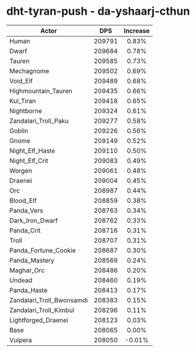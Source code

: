 # dht-tyran-push - da-yshaarj-cthun
| Actor | DPS | Increase |
|---|:---:|:---:|
|Human|209791|0.83%|
|Dwarf|209684|0.78%|
|Tauren|209585|0.73%|
|Mechagnome|209502|0.69%|
|Void_Elf|209489|0.68%|
|Highmountain_Tauren|209435|0.66%|
|Kul_Tiran|209418|0.65%|
|Nightborne|209324|0.61%|
|Zandalari_Troll_Paku|209277|0.58%|
|Goblin|209226|0.56%|
|Gnome|209149|0.52%|
|Night_Elf_Haste|209110|0.50%|
|Night_Elf_Crit|209083|0.49%|
|Worgen|209061|0.48%|
|Draenei|209004|0.45%|
|Orc|208987|0.44%|
|Blood_Elf|208859|0.38%|
|Panda_Vers|208763|0.34%|
|Dark_Iron_Dwarf|208762|0.33%|
|Panda_Crit|208716|0.31%|
|Troll|208707|0.31%|
|Panda_Fortune_Cookie|208687|0.30%|
|Panda_Mastery|208569|0.24%|
|Maghar_Orc|208486|0.20%|
|Undead|208460|0.19%|
|Panda_Haste|208413|0.17%|
|Zandalari_Troll_Bwonsamdi|208383|0.15%|
|Zandalari_Troll_Kimbul|208296|0.11%|
|Lightforged_Draenei|208123|0.03%|
|Base|208065|0.00%|
|Vulpera|208050|-0.01%|
